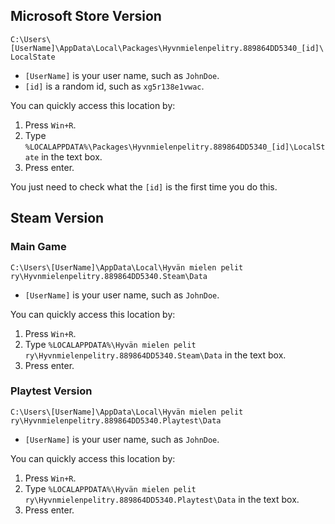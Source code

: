 ## Microsoft Store Version

`C:\Users\[UserName]\AppData\Local\Packages\Hyvnmielenpelitry.889864DD5340_[id]\LocalState`

- `[UserName]` is your user name, such as `JohnDoe`.
- `[id]` is a random id, such as `xg5r138e1vwac`.

You can quickly access this location by:

1. Press `Win+R`.
2. Type `%LOCALAPPDATA%\Packages\Hyvnmielenpelitry.889864DD5340_[id]\LocalState` in the text box.
3. Press enter.

You just need to check what the `[id]` is the first time you do this.

## Steam Version

### Main Game

`C:\Users\[UserName]\AppData\Local\Hyvän mielen pelit ry\Hyvnmielenpelitry.889864DD5340.Steam\Data`

- `[UserName]` is your user name, such as `JohnDoe`.

You can quickly access this location by:

1. Press `Win+R`.
2. Type `%LOCALAPPDATA%\Hyvän mielen pelit ry\Hyvnmielenpelitry.889864DD5340.Steam\Data` in the text box.
3. Press enter.

### Playtest Version

`C:\Users\[UserName]\AppData\Local\Hyvän mielen pelit ry\Hyvnmielenpelitry.889864DD5340.Playtest\Data`

- `[UserName]` is your user name, such as `JohnDoe`.

You can quickly access this location by:

1. Press `Win+R`.
2. Type `%LOCALAPPDATA%\Hyvän mielen pelit ry\Hyvnmielenpelitry.889864DD5340.Playtest\Data` in the text box.
3. Press enter.
